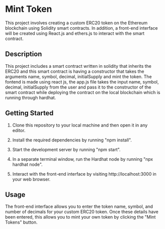 # Mint Token

This project involves creating a custom ERC20 token on the Ethereum blockchain using Solidity smart contracts. In addition, a front-end interface will be created using React.js and ethers.js to interact with the smart contract.

## Description

This project includes a smart contract written in solidity that inherits the ERC20 and this smart contract is having a constructor that takes the arguments name, symbol, decimal, initialSupply and mint the token. The fontend is made using react js, the app.js file takes the input  name, symbol, decimal, initialSupply from the user and pass it to the constructor of the smart contract while deploying the contract on the local blockchain which is running through hardhat.

## Getting Started

1. Clone this repository to your local machine and then open it in any editor.

2. Install the required dependencies by running "npm install".

3. Start the development server by running "npm start".

4. In a separate terminal window, run the Hardhat node by running "npx hardhat node".

5. Interact with the front-end interface by visiting http://localhost:3000 in your web browser.

## Usage

The front-end interface allows you to enter the token name, symbol, and number of decimals for your custom ERC20 token. Once these details have been entered, this allows you to mint your own token by clicking the "Mint Tokens" button.
```
